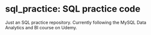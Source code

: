 # sql_practice: SQL practice code
Just an SQL practice repository. Currently following the MySQL Data Analytics and BI course on Udemy. 
